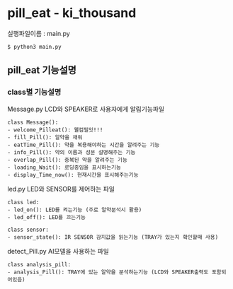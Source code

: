 # pill_eat - ki_thousand

실행파일이름 : main.py

```
$ python3 main.py
```


## pill_eat 기능설명

### class별 기능설명 
Message.py
LCD와 SPEAKER로 사용자에게 알림기능파일

```
class Message():
- welcome_Pilleat(): 웰컴필잇!!!
- fill_Pill(): 알약을 채워
- eatTime_Pill(): 약을 복용해야하는 시간을 알려주는 기능
- info_Pill(): 약의 이름과 성분 설명해주는 기능
- overlap_Pill(): 중복된 약을 알려주는 기능
- loading_Wait(): 로딩중임을 표시하는기능
- display_Time_now(): 현재시간을 표시해주는기능
```

led.py
LED와 SENSOR를 제어하는 파일

```
class led:
- led_on(): LED를 켜는기능 (주로 알약분석시 활용)
- led_off(): LED를 끄는기능 

class sensor:
- sensor_state(): IR SENSOR 감지값을 읽는기능 (TRAY가 있는지 확인할때 사용)
```


detect_Pill.py
AI모델을 사용하는 파일

```
class analysis_pill:
- analysis_Pill(): TRAY에 있는 알약을 분석하는기능 (LCD와 SPEAKER출력도 포함되어있음)
```


